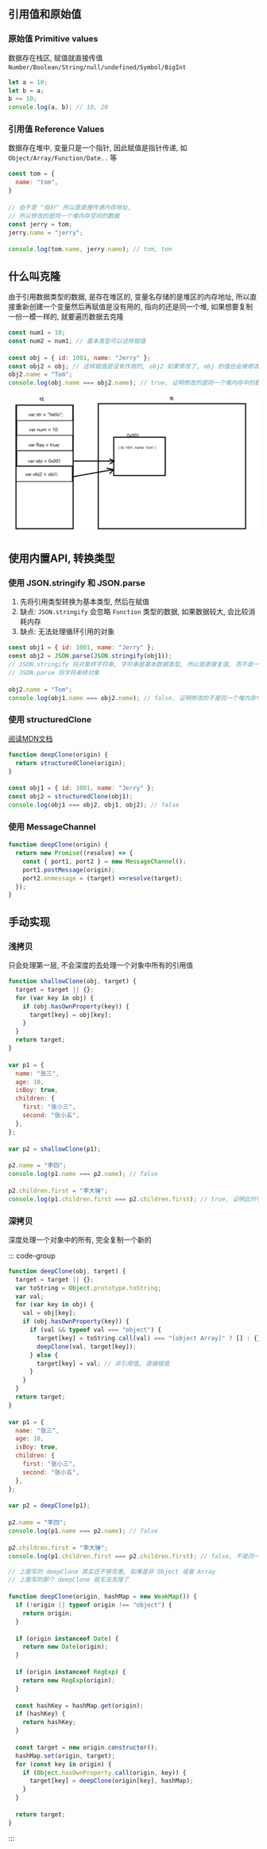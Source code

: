 ## 引用值和原始值

### 原始值 Primitive values

数据存在栈区, 赋值就直接传值 `Number/Boolean/String/null/undefined/Symbol/BigInt`

```js
let a = 10;
let b = a;
b += 10;
console.log(a, b); // 10, 20
```

### 引用值 Reference Values

数据存在堆中, 变量只是一个指针, 因此赋值是指针传递, 如 `Object/Array/Function/Date..` 等

```js
const tom = {
  name: "tom",
}

// 由于是 "指针" 所以是直接传递内存地址,
// 所以修改的是同一个堆内存空间的数据
const jerry = tom;
jerry.name = "jerry";

console.log(tom.name, jerry.name); // tom, tom
```

## 什么叫克隆

由于引用数据类型的数据, 是存在堆区的, 变量名存储的是堆区的内存地址, 所以直接重新创建一个变量然后再赋值是没有用的,
指向的还是同一个堆, 如果想要复制一份一模一样的, 就要遍历数据去克隆

```javascript
const num1 = 10;
const num2 = num1; // 基本类型可以这样赋值

const obj = { id: 1001, name: "Jerry" };
const obj2 = obj; // 这样赋值是没有作用的, obj2 如果修改了, obj 的值也会被修改
obj2.name = "Tom";
console.log(obj.name === obj2.name); // true, 证明修改的是同一个堆内存中的数据

```

![js-memory-layout](https://raw.githubusercontent.com/liaohui5/images/main/images/202411200345326.png)

## 使用内置API, 转换类型

### 使用 JSON.stringify 和 JSON.parse

1. 先将引用类型转换为基本类型, 然后在赋值
2. 缺点: `JSON.stringify` 会忽略 `Function` 类型的数据, 如果数据较大, 会比较消耗内存
3. 缺点: 无法处理循环引用的对象

```javascript
const obj1 = { id: 1001, name: "Jerry" };
const obj2 = JSON.parse(JSON.stringify(obj1));
// JSON.stringify 将对象转字符串, 字符串是基本数据类型, 所以是直接复值, 而不是一个堆区的地址
// JSON.parse 将字符串转对象

obj2.name = "Tom";
console.log(obj1.name === obj2.name); // false, 证明修改的不是同一个堆内存中的数据
```

### 使用 structuredClone

[阅读MDN文档](https://developer.mozilla.org/zh-CN/docs/Web/API/Window/structuredClone)

```js
function deepClone(origin) {
  return structuredClone(origin);
}

const obj1 = { id: 1001, name: "Jerry" };
const obj2 = structuredClone(obj1);
console.log(obj1 === obj2, obj1, obj2); // false
```

### 使用 MessageChannel

```javascript
function deepClone(origin) {
  return new Promise((resolve) => {
    const { port1, port2 } = new MessageChannel();
    port1.postMessage(origin);
    port2.onmessage = (target) =>resolve(target);
  });
}
```

## 手动实现

### 浅拷贝

只会处理第一层, 不会深度的去处理一个对象中所有的引用值

```javascript
function shallowClone(obj, target) {
  target = target || {};
  for (var key in obj) {
    if (obj.hasOwnProperty(key)) {
      target[key] = obj[key];
    }
  }
  return target;
}

var p1 = {
  name: "张三",
  age: 10,
  isBoy: true,
  children: {
    first: "张小三",
    second: "张小五",
  },
};

var p2 = shallowClone(p1);

p2.name = "李四";
console.log(p1.name === p2.name); // false

p2.children.first = "李大锤";
console.log(p1.children.first === p2.children.first); // true, 证明此时引用的是同一个堆内存
```

### 深拷贝

深度处理一个对象中的所有, 完全复制一个新的

::: code-group

```javascript [es5简易版]
function deepClone(obj, target) {
  target = target || {};
  var toString = Object.prototype.toString;
  var val;
  for (var key in obj) {
    val = obj[key];
    if (obj.hasOwnProperty(key)) {
      if (val && typeof val === "object") {
        target[key] = toString.call(val) === "[object Array]" ? [] : {};
        deepClone(val, target[key]);
      } else {
        target[key] = val; // 非引用值, 直接赋值
      }
    }
  }
  return target;
}

var p1 = {
  name: "张三",
  age: 10,
  isBoy: true,
  children: {
    first: "张小三",
    second: "张小五",
  },
};

var p2 = deepClone(p1);

p2.name = "李四";
console.log(p1.name === p2.name); // false

p2.children.first = "李大锤";
console.log(p1.children.first === p2.children.first); // false, 不是同一个堆内存
```

```javascript [es6 优化版]
// 上面写的 deepClone 其实还不够完善, 如果是非 Object 或者 Array
// 上面写的那个 deepClone 就无法克隆了

function deepClone(origin, hashMap = new WeakMap()) {
  if (!origin || typeof origin !== "object") {
    return origin;
  }

  if (origin instanceof Date) {
    return new Date(origin);
  }

  if (origin instanceof RegExp) {
    return new RegExp(origin);
  }

  const hashKey = hashMap.get(origin);
  if (hashKey) {
    return hashKey;
  }

  const target = new origin.constructor();
  hashMap.set(origin, target);
  for (const key in origin) {
    if (Object.hasOwnProperty.call(origin, key)) {
      target[key] = deepClone(origin[key], hashMap);
    }
  }

  return target;
}
```

:::
